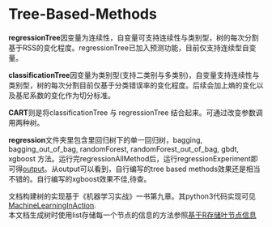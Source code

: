 # Tree-Based-Methods

**regressionTree**因变量为连续性，自变量可支持连续性与类别型，树的每次分割基于RSS的变化程度。regressionTree已加入预测功能，目前仅支持连续型自变量。  

**classificationTree**因变量为类别型(支持二类别与多类别)，自变量支持连续性与类别型，树的每次分割目前仅基于分类错误率的变化程度。后续会加上熵的变化以及基尼系数的变化作为切分标准。  

**CART**则是将classificationTree 与 regressionTree 结合起来。可通过改变参数调用两种树。

**regression**文件夹里包含里回归树下的单一回归树，bagging, bagging_out_of_bag, randomForest, randomForest_out_of_bag, gbdt, xgboost 方法。运行完regressionAllMethod后，运行regressionExperiment即可得[output](https://github.com/ChenShicong/Tree-Based-Methods/blob/master/regression/output)。从output可以看到，自行编写的tree based methods效果还是相当不错的。自行编写的xgboost效果不佳,待查。

文档构建树的实现基于《机器学习实战》一书第九章。其python3代码实现可见[MachineLearningInAction](https://github.com/pbharrin/machinelearninginaction3x/tree/master/Ch09).   
本文档生成树时使用list存储每一个节点的信息的方法参照[基于R存储叶节点信息](https://github.com/kaustubhrpatil/HDDT/blob/master/HDDT.R)

